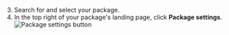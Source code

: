 3. Search for and select your package.
4. In the top right of your package's landing page, click **Package settings**.
   ![Package settings button](/assets/images/help/package-registry/packages-settings-from-package-landing-page.png)
